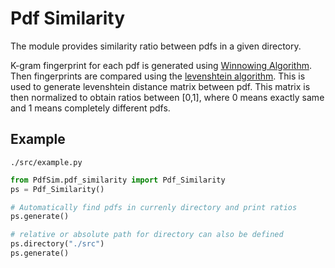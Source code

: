 # Pdf Similarity
The module provides similarity ratio between pdfs in a given directory.

K-gram fingerprint for each pdf is generated using [Winnowing Algorithm](http://theory.stanford.edu/~aiken/publications/papers/sigmod03.pdf). Then fingerprints are compared using the [levenshtein algorithm](https://en.wikipedia.org/wiki/Levenshtein_distance). This is used to generate levenshtein distance matrix between pdf. This matrix is then normalized to obtain ratios between [0,1], where 0 means exactly same and 1 means completely different pdfs.

## Example 

`./src/example.py`

```python
from PdfSim.pdf_similarity import Pdf_Similarity 
ps = Pdf_Similarity()

# Automatically find pdfs in currenly directory and print ratios
ps.generate()

# relative or absolute path for directory can also be defined
ps.directory("./src")
ps.generate()
```
